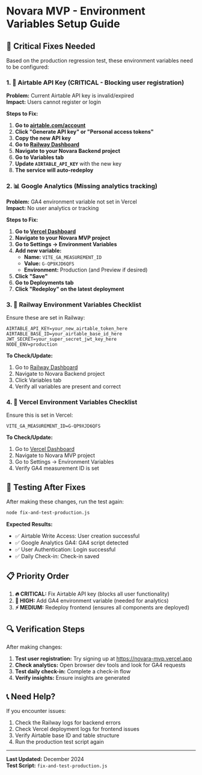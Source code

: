 # Novara MVP - Environment Variables Setup Guide

## 🚨 **Critical Fixes Needed**

Based on the production regression test, these environment variables need to be configured:

### **1. 🔑 Airtable API Key (CRITICAL - Blocking user registration)**

**Problem:** Current Airtable API key is invalid/expired  
**Impact:** Users cannot register or login  

**Steps to Fix:**
1. **Go to [airtable.com/account](https://airtable.com/account)**
2. **Click "Generate API key" or "Personal access tokens"**
3. **Copy the new API key**
4. **Go to [Railway Dashboard](https://railway.app)**
5. **Navigate to your Novara Backend project**
6. **Go to Variables tab**
7. **Update `AIRTABLE_API_KEY`** with the new key
8. **The service will auto-redeploy**

### **2. 📊 Google Analytics (Missing analytics tracking)**

**Problem:** GA4 environment variable not set in Vercel  
**Impact:** No user analytics or tracking  

**Steps to Fix:**
1. **Go to [Vercel Dashboard](https://vercel.com)**
2. **Navigate to your Novara MVP project**
3. **Go to Settings → Environment Variables**
4. **Add new variable:**
   - **Name:** `VITE_GA_MEASUREMENT_ID`
   - **Value:** `G-QP9XJD6QFS`
   - **Environment:** Production (and Preview if desired)
5. **Click "Save"**
6. **Go to Deployments tab**
7. **Click "Redeploy" on the latest deployment**

### **3. 🚂 Railway Environment Variables Checklist**

Ensure these are set in Railway:

```env
AIRTABLE_API_KEY=your_new_airtable_token_here
AIRTABLE_BASE_ID=your_airtable_base_id_here
JWT_SECRET=your_super_secret_jwt_key_here
NODE_ENV=production
```

**To Check/Update:**
1. Go to [Railway Dashboard](https://railway.app)
2. Navigate to Novara Backend project
3. Click Variables tab
4. Verify all variables are present and correct

### **4. 🎯 Vercel Environment Variables Checklist**

Ensure this is set in Vercel:

```env
VITE_GA_MEASUREMENT_ID=G-QP9XJD6QFS
```

**To Check/Update:**
1. Go to [Vercel Dashboard](https://vercel.com)
2. Navigate to Novara MVP project
3. Go to Settings → Environment Variables
4. Verify GA4 measurement ID is set

## **🧪 Testing After Fixes**

After making these changes, run the test again:

```bash
node fix-and-test-production.js
```

**Expected Results:**
- ✅ Airtable Write Access: User creation successful
- ✅ Google Analytics GA4: GA4 script detected
- ✅ User Authentication: Login successful
- ✅ Daily Check-in: Check-in saved

## **📋 Priority Order**

1. **🔥 CRITICAL:** Fix Airtable API key (blocks all user functionality)
2. **🎯 HIGH:** Add GA4 environment variable (needed for analytics)
3. **⚡ MEDIUM:** Redeploy frontend (ensures all components are deployed)

## **🔍 Verification Steps**

After making changes:

1. **Test user registration:** Try signing up at https://novara-mvp.vercel.app
2. **Check analytics:** Open browser dev tools and look for GA4 requests
3. **Test daily check-in:** Complete a check-in flow
4. **Verify insights:** Ensure insights are generated

## **📞 Need Help?**

If you encounter issues:
1. Check the Railway logs for backend errors
2. Check Vercel deployment logs for frontend issues
3. Verify Airtable base ID and table structure
4. Run the production test script again

---

**Last Updated:** December 2024  
**Test Script:** `fix-and-test-production.js` 
